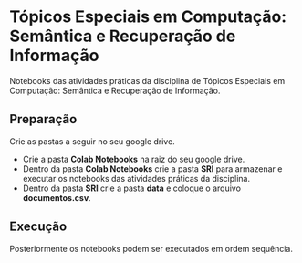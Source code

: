 # Tópicos Especiais em Computação: Semântica e Recuperação de Informação

Notebooks das atividades práticas da disciplina de Tópicos Especiais em Computação: Semântica e Recuperação de Informação.

## **Preparação**

Crie as pastas a seguir no seu google drive.
- Crie a pasta **Colab Notebooks** na raiz do seu google drive.
- Dentro da pasta **Colab Notebooks** crie a pasta **SRI** para armazenar e executar os notebooks das atividades práticas da disciplina.
- Dentro da pasta **SRI** crie a pasta **data** e coloque o arquivo **documentos.csv**.


## **Execução**
Posteriormente os notebooks podem ser executados em ordem sequência.
